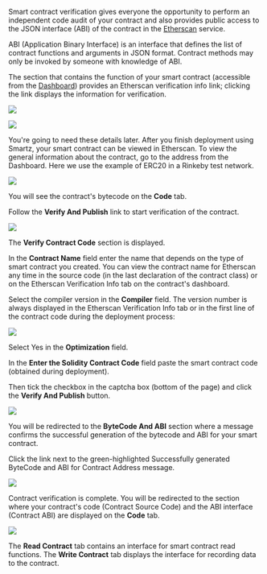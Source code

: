 <!-- TITLE: Smart Contracts Verification in Etherscan -->
<!-- SUBTITLE: How to verify smart contract in Etherscan -->

Smart contract verification gives everyone the opportunity to perform an independent code audit of your contract and also provides public access to the JSON interface (ABI) of the contract in the [Etherscan](https://etherscan.io/) service.

ABI (Application Binary Interface) is an interface that defines the list of contract functions and arguments in JSON format. Contract methods may only be invoked by someone with knowledge of ABI.

The section that contains the function of your smart contract (accessible from the [Dashboard](https://smartz.io/dashboard)) provides an Etherscan verification info link; clicking the link displays the information for verification.

![](/uploads/etherscan-verification/8.png)

![](/uploads/etherscan-verification/9.png)

You're going to need these details later. After you finish deployment using Smartz, your smart contract can be viewed in Etherscan. To view the general information about the contract, go to the address from the Dashboard. Here we use the example of ERC20 in a Rinkeby test network. 

![](/uploads/etherscan-verification/2.png)

You will see the contract's bytecode on the **Code** tab. 

Follow the **Verify And Publish** link to start verification of the contract. 

![](/uploads/etherscan-verification/3.png)

The **Verify Contract Code** section is displayed. 

In the **Contract Name** field enter the name that depends on the type of smart contract you created. You can view the contract name for Etherscan any time in the source code (in the last declaration of the contract class) or on the Etherscan Verification Info tab on the contract's dashboard.

Select the compiler version in the **Compiler** field. The version number is always displayed in the Etherscan Verification Info tab or in the first line of the contract code during the deployment process: 

![](/uploads/etherscan-verification/4.png)

Select Yes in the **Optimization** field.

In the **Enter the Solidity Contract Code** field paste the smart contract code (obtained during deployment).

Then tick the checkbox in the captcha box (bottom of the page) and click the **Verify And Publish** button.

![](/uploads/etherscan-verification/5.png)

You will be redirected to the **ByteCode And ABI** section where a message confirms the successful generation of the bytecode and ABI for your smart contract.

Click the link next to the green-highlighted Successfully generated ByteCode and ABI for Contract Address message.

![](/uploads/etherscan-verification/6.png)

Contract verification is complete. You will be redirected to the section where your contract's code (Contract Source Code) and the ABI interface (Contract ABI) are displayed on the **Code** tab.

![](/uploads/etherscan-verification/7.png)

The **Read Contract** tab contains an interface for smart contract read functions. The **Write Contract** tab displays the interface for recording data to the contract.

